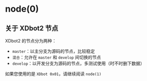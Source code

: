 # node(0)

## 关于 XDbot2 节点

XDbot2 的节点分为两种：

- `master`：以主分支为源码的节点，比较稳定
- `混合`：允许在 `master` 和 `develop` 间切换的节点
- `develop`：以开发分支为源码的节点，多测试使用（时不时删下数据）

如果您使用的是 `XDbot 0x01`，请继续阅读 `node(1)`
